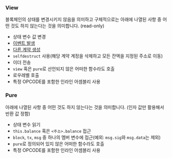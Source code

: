 ### View

블록체인의 상태를 변경시키지 않음을 의미하고 구체적으로는 아래에 나열된 사항 중 어떤 것도 하지 않는다는 것을 의미합니다. (read-only)

- 상태 변수 값 변경
- [이벤트 발생](http://solidity.readthedocs.io/en/v0.4.21/contracts.html#events)
- [다른 계약 생성](http://solidity.readthedocs.io/en/v0.4.21/control-structures.html#creating-contracts)
- `selfdestruct` 사용(해당 계약 계정을 삭제하고 모든 잔액을 지정된 주소로 이동)
- 이더 전송
- `view` 혹은 `pure`로 선언되지 않은 어떠한 함수라도 호출
- 로우레벨 호출
- 특정 OPCODE를 포함한 인라인 어셈블리 사용



### Pure

아래에 나열된 사항 중 어떤 것도 하지 않는다는 것을 의미합니다. (인자 값만 활용해서 반환 값 정함)

- 상태 변수 읽기
- `this.balance` 혹은 `<주소>.balance` 접근
- `block`, `tx`, `msg` 중 하나의 멤버 변수에 접근(예외: `msg.sig`와 `msg.data`는 제외)
- `pure`로 정의되어 있지 않은 어떠한 함수라도 호출
- 특정 OPCODE를 포함한 인라인 어셈블리 사용